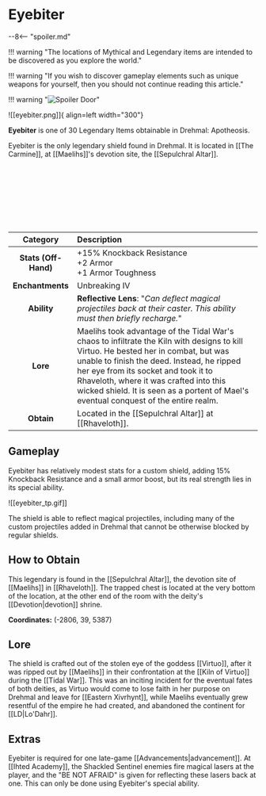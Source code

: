 # Eyebiter

--8<-- "spoiler.md"

!!! warning "The locations of Mythical and Legendary items are intended to be discovered as you explore the world."

!!! warning "If you wish to discover gameplay elements such as unique weapons for yourself, then you should not continue reading this article."

!!! warning "![Spoiler Door](/assets/img/spoiler_door.png)"

![[eyebiter.png]]{ align=left width="300"}

**Eyebiter** is one of 30 Legendary Items obtainable in Drehmal: Apotheosis.

Eyebiter is the only legendary shield found in Drehmal. It is located in [[The Carmine]], at [[Maelihs]]'s devotion site, the [[Sepulchral Altar]].

<br> <br> <br> <br> <br> <br> <br>

| Category | Description |
|:--------------------------------:|:-----------------------------------------------------------------------------------------------------------------------------------------------------------------------------|
| **Stats (Off-Hand)**          | +15% Knockback Resistance <br> +2 Armor <br> +1 Armor Toughness            |
| **Enchantments**              | Unbreaking IV |
| **Ability**                   | **Reflective Lens**: "*Can deflect magical projectiles back at their caster. This ability must then briefly recharge.*" |
| **Lore**                      | Maelihs took advantage of the Tidal War's chaos to infiltrate the Kiln with designs to kill Virtuo. He bested her in combat, but was unable to finish the deed. Instead, he ripped her eye from its socket and took it to Rhaveloth, where it was crafted into this wicked shield. It is seen as a portent of Mael's eventual conquest of the entire realm. |
| **Obtain**                    | Located in the [[Sepulchral Altar]] at [[Rhaveloth]].   |

## Gameplay
Eyebiter has relatively modest stats for a custom shield, adding 15% Knockback Resistance and a small armor boost, but its real strength lies in its special ability. 

![[eyebiter_tp.gif]]

The shield is able to reflect magical projectiles, including many of the custom projectiles added in Drehmal that cannot be otherwise blocked by regular shields. 

## How to Obtain
This legendary is found in the [[Sepulchral Altar]], the devotion site of [[Maelihs]] in [[Rhaveloth]]. The trapped chest is located at the very bottom of the location, at the other end of the room with the deity's [[Devotion|devotion]] shrine.

**Coordinates:** (-2806, 39, 5387)

## Lore
The shield is crafted out of the stolen eye of the goddess [[Virtuo]], after it was ripped out by [[Maelihs]] in their confrontation at the [[Kiln of Virtuo]] during the [[Tidal War]]. This was an inciting incident for the eventual fates of both deities, as Virtuo would come to lose faith in her purpose on Drehmal and leave for [[Eastern Xivrhynt]], while Maelihs eventually grew resentful of the empire he had created, and abandoned the continent for [[LD|Lo'Dahr]].

## Extras
Eyebiter is required for one late-game [[Advancements|advancement]]. At [[Ihted Academy]], the Shackled Sentinel enemies fire magical lasers at the player, and the "BE NOT AFRAID" is given for reflecting these lasers back at one. This can only be done using Eyebiter's special ability.
